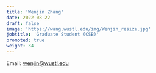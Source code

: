 ```yaml
---
title: 'Wenjin Zhang'
date: 2022-08-22
draft: false
image: 'https://wang.wustl.edu/img/Wenjin_resize.jpg'
jobtitle: 'Graduate Student (CSB)'
promoted: true
weight: 34
---
```

Email: wenjin@wustl.edu
